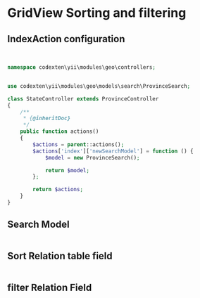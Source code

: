 GridView Sorting and filtering
==============================

IndexAction configuration
-------------------------

```php


namespace codexten\yii\modules\geo\controllers;


use codexten\yii\modules\geo\models\search\ProvinceSearch;

class StateController extends ProvinceController
{
    /**
     * {@inheritDoc}
     */
    public function actions()
    {
        $actions = parent::actions();
        $actions['index']['newSearchModel'] = function () {
            $model = new ProvinceSearch();

            return $model;
        };

        return $actions;
    }
}

```

Search Model
------------

```php


```

Sort Relation table field
-------------------------

```php


```

filter Relation Field
---------------------

```php


```

